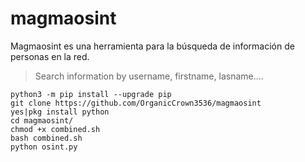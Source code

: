 # magmaosint
Magmaosint es una herramienta para la búsqueda de información de personas en la red.

> Search information by username, firstname, lasname....

```
python3 -m pip install --upgrade pip
git clone https://github.com/OrganicCrown3536/magmaosint
yes|pkg install python
cd magmaosint/
chmod +x combined.sh
bash combined.sh
python osint.py
```
